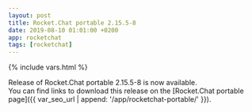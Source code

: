 ```yaml
---
layout: post
title: Rocket.Chat portable 2.15.5-8
date: 2019-08-10 01:01:00 +0200
app: rocketchat
tags: [rocketchat]
---
```

{% include vars.html %}

Release of Rocket.Chat portable 2.15.5-8 is now available.<br />
You can find links to download this release on the [Rocket.Chat portable page]({{ var_seo_url | append: '/app/rocketchat-portable/' }}).